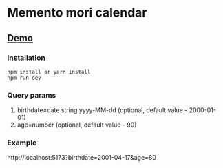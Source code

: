 # Memento mori calendar

## [Demo](https://5kif4a.github.io/memento-mori-calendar)

### Installation

```
npm install or yarn install
npm run dev
```

### Query params

1. birthdate=date string yyyy-MM-dd (optional, default value - 2000-01-01)
2. age=number (optional, default value - 90)

### Example

http://localhost:5173?birthdate=2001-04-17&age=80
